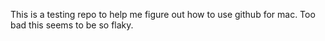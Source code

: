 This is a testing repo to help me figure out how to use github for mac.
Too bad this seems to be so flaky.

